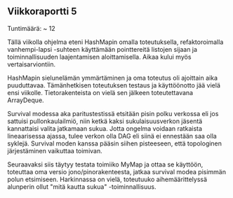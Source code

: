 ## Viikkoraportti 5

Tuntimäärä: ~ 12

Tällä viikolla ohjelma eteni HashMapin omalla toteutuksella, refaktoroimalla vanhempi-lapsi -suhteen käyttämään pointtereitä listojen sijaan ja toiminnallisuuden laajentamisen aloittamisella. Aikaa kului myös vertaisarviontiin.

HashMapin sielunelämän ymmärtäminen ja oma toteutus oli ajoittain aika puuduttavaa. Tämänhetkisen toteutuksen testaus ja käyttöönotto jää vielä ensi viikolle. Tietorakenteista on vielä sen jälkeen toteutettavana ArrayDeque.

Survival modessa aka paritustestissä etsitään pisin polku verkossa eli jos sattuisi pullonkaulailmiö, niin ketkä kaksi sukulaisuusverkon jäsentä kannattaisi valita jatkamaan sukua. Jotta ongelma voidaan ratkaista lineaarisessa ajassa, tulee verkon olla DAG eli siinä ei ennestään saa olla syklejä. Survival moden kanssa pääsin siihen pisteeseen, että topologinen järjestäminen vaikuttaa toimivan.

Seuraavaksi siis täytyy testata toimiiko MyMap ja ottaa se käyttöön, toteuttaa oma versio jono/pinorakenteesta, jatkaa survival modea pisimmän polun etsimiseen. Harkinnassa on vielä, toteutuuko aihemäärittelyssä alunperin ollut "mitä kautta sukua" -toiminnallisuus. 